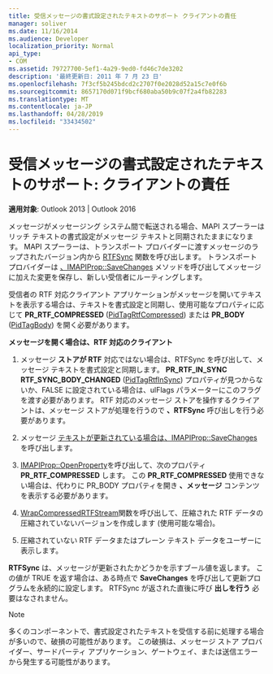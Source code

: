 ```yaml
---
title: 受信メッセージの書式設定されたテキストのサポート クライアントの責任
manager: soliver
ms.date: 11/16/2014
ms.audience: Developer
localization_priority: Normal
api_type:
- COM
ms.assetid: 79727700-5ef1-4a29-9ed0-fd46c7de3202
description: '最終更新日: 2011 年 7 月 23 日'
ms.openlocfilehash: 7f3cf5b245bdcd2c2707f0e2028d52a15c7e0f6b
ms.sourcegitcommit: 8657170d071f9bcf680aba50b9c07f2a4fb82283
ms.translationtype: MT
ms.contentlocale: ja-JP
ms.lasthandoff: 04/28/2019
ms.locfileid: "33434502"
---
```

# <a name="supporting-formatted-text-in-incoming-messages-client-responsibilities"></a>受信メッセージの書式設定されたテキストのサポート: クライアントの責任

  
  
**適用対象**: Outlook 2013 | Outlook 2016 
  
メッセージがメッセージング システム間で転送される場合、MAPI スプーラーはリッチ テキストの書式設定がメッセージ テキストと同期されたままになります。 MAPI スプーラーは、トランスポート プロバイダーに渡すメッセージのラップされたバージョン内から [RTFSync](rtfsync.md) 関数を呼び出します。 トランスポート プロバイダーは [、IMAPIProp::SaveChanges](imapiprop-savechanges.md) メソッドを呼び出してメッセージに加えた変更を保存し、新しい受信者にルーティングします。 
  
受信者の RTF 対応クライアント アプリケーションがメッセージを開いてテキストを表示する場合は、テキストを書式設定と同期し、使用可能なプロパティに応じて **PR_RTF_COMPRESSED** ([PidTagRtfCompressed](pidtagrtfcompressed-canonical-property.md)) または **PR_BODY** ([PidTagBody](pidtagbody-canonical-property.md)) を開く必要があります。
  
 **メッセージを開く場合は、RTF 対応のクライアント**
  
1. メッセージ **ストアが RTF** 対応ではない場合は、RTFSync を呼び出して、メッセージ テキストを書式設定と同期します。 **PR_RTF_IN_SYNC RTF_SYNC_BODY_CHANGED** ([PidTagRtfInSync](pidtagrtfinsync-canonical-property.md)) プロパティが見つからないか、FALSE に設定されている場合は、ulFlags パラメーターにこのフラグを渡す必要があります。  RTF 対応のメッセージ ストアを操作するクライアントは、メッセージ ストアが処理を行うので **、RTFSync** 呼び出しを行う必要があります。 
    
2. メッセージ [テキストが更新されている場合は、IMAPIProp::SaveChanges](imapiprop-savechanges.md) を呼び出します。 
    
3. [IMAPIProp::OpenProperty](imapiprop-openproperty.md)を呼び出して、次のプロパティ **PR_RTF_COMPRESSED** します。 この **PR_RTF_COMPRESSED** 使用できない場合は、代わりに PR_BODY プロパティを開き **、メッセージ** コンテンツを表示する必要があります。 
    
4. [WrapCompressedRTFStream](wrapcompressedrtfstream.md)関数を呼び出して、圧縮された RTF データの圧縮されていないバージョンを作成します (使用可能な場合)。 
    
5. 圧縮されていない RTF データまたはプレーン テキスト データをユーザーに表示します。
    
 **RTFSync** は、メッセージが更新されたかどうかを示すブール値を返します。 この値が TRUE を返す場合は、ある時点で **SaveChanges** を呼び出して更新プログラムを永続的に設定します。 RTFSync が返された直後に呼び **出しを行う** 必要はなされません。 
  
> [!NOTE]
> 多くのコンポーネントで、書式設定されたテキストを受信する前に処理する場合が多いので、破損の可能性があります。 この破損は、メッセージ ストア プロバイダー、サードパーティ アプリケーション、ゲートウェイ、または送信エラーから発生する可能性があります。 
  

